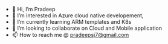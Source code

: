 - 👋 Hi, I’m Pradeep
- 👀 I’m interested in Azure cloud native developement, 
- 🌱 I’m currently learning ARM templates and K8s
- 💞️ I’m looking to collaborate on Cloud and Mobile application
- 📫 How to reach me @ pradeepsj7@gmail.com

<!---
pradeepsj7/pradeepsj7 is a ✨ special ✨ repository because its `README.md` (this file) appears on your GitHub profile.
You can click the Preview link to take a look at your changes.
--->
